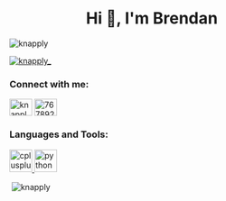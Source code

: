 <h1 align="center">Hi 👋, I'm Brendan</h1>
<p align="left"> <img src="https://komarev.com/ghpvc/?username=knapply&label=Profile%20views&color=0e75b6&style=flat" alt="knapply" /> </p>

<p align="left"> <a href="https://twitter.com/knapply_" target="blank"><img src="https://img.shields.io/twitter/follow/knapply_?logo=twitter&style=for-the-badge" alt="knapply_" /></a> </p>

<h3 align="left">Connect with me:</h3>
<p align="left">
<a href="https://twitter.com/knapply_" target="blank"><img align="center" src="https://cdn.jsdelivr.net/npm/simple-icons@3.0.1/icons/twitter.svg" alt="knapply_" height="30" width="40" /></a>
<a href="https://stackoverflow.com/users/7678928" target="blank"><img align="center" src="https://cdn.jsdelivr.net/npm/simple-icons@3.0.1/icons/stackoverflow.svg" alt="7678928" height="30" width="40" /></a>
</p>

<h3 align="left">Languages and Tools:</h3>
<p align="left"> <a href="https://www.w3schools.com/cpp/" target="_blank"> <img src="https://devicons.github.io/devicon/devicon.git/icons/cplusplus/cplusplus-original.svg" alt="cplusplus" width="40" height="40"/> </a> <a href="https://www.python.org" target="_blank"> <img src="https://devicons.github.io/devicon/devicon.git/icons/python/python-original.svg" alt="python" width="40" height="40"/> </a> </p>

<p>&nbsp;<img align="center" src="https://github-readme-stats.vercel.app/api?username=knapply&show_icons=true&locale=en" alt="knapply" /></p>
